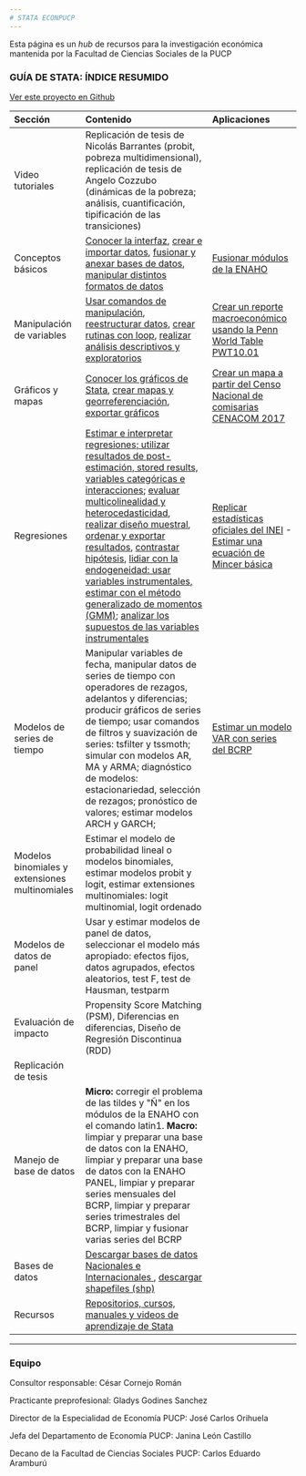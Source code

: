 ```yaml
---
# STATA ECONPUCP 
---
```


Esta página es un _hub_ de recursos para la investigación económica mantenida por la Facultad de Ciencias Sociales de la PUCP



### GUÍA DE STATA: ÍNDICE RESUMIDO


[Ver este proyecto en Github](https://github.com/EconPUCP/Stata "Ver este proyecto en Github")


| Sección | Contenido |  Aplicaciones |  
|:--|:----------------|:------|  
| Video tutoriales  |  Replicación de tesis de Nicolás Barrantes (probit, pobreza multidimensional), replicación de tesis de Angelo Cozzubo (dinámicas de la pobreza; análisis, cuantificación, tipificación de las transiciones) |  |  
| Conceptos básicos   |  [Conocer la interfaz](https://github.com/EconPUCP/Stata/blob/main/Manual%20de%20Stata/Conceptos%20b%C3%A1sicos/1_Interfaz%20de%20stata.md "Conocer la interfaz"), [crear e importar datos](https://github.com/EconPUCP/Stata/blob/main/Manual%20de%20Stata/Conceptos%20b%C3%A1sicos/2_Creaci%C3%B3n%20e%20importaci%C3%B3n%20de%20datos.md "crear e importar datos"), [fusionar y anexar bases de datos](https://github.com/EconPUCP/Stata/blob/main/Manual%20de%20Stata/Conceptos%20b%C3%A1sicos/3_Fusi%C3%B3n%20y%20anexi%C3%B3n%20de%20bases%20de%20datos.md "fusionar y anexar bases de datos"), [manipular distintos formatos de datos](https://github.com/EconPUCP/Stata/blob/main/Manual%20de%20Stata/Conceptos%20b%C3%A1sicos/4_Manipulaci%C3%B3n%20de%20distintos%20formatos%20de%20datos.md "manipular distintos formatos de datos") | [Fusionar módulos de la ENAHO](https://github.com/EconPUCP/Stata/blob/main/Manual%20de%20Stata/Conceptos%20b%C3%A1sicos/Aplicaci%C3%B3n%20Fusi%C3%B3n%20entre%20los%20m%C3%B3dulos%20de%20la%20ENAHO.md "Fusionar módulos de la ENAHO") |  
| Manipulación de variables  | [Usar comandos de manipulación](https://github.com/EconPUCP/Stata/blob/main/Manual%20de%20Stata/Creaci%C3%B3n%2C%20manipulaci%C3%B3n%20y%20descripci%C3%B3n%20de%20variables/1_Comandos%20de%20manipulaci%C3%B3n.md "Usar comandos de manipulación"), [reestructurar datos](https://github.com/EconPUCP/Stata/blob/main/Manual%20de%20Stata/Creaci%C3%B3n%2C%20manipulaci%C3%B3n%20y%20descripci%C3%B3n%20de%20variables/2_Reestructurando%20datos.md "reestructurar datos"), [crear rutinas con loop](https://github.com/EconPUCP/Stata/blob/main/Manual%20de%20Stata/Creaci%C3%B3n%2C%20manipulaci%C3%B3n%20y%20descripci%C3%B3n%20de%20variables/3_Creando_rutinas_con_loops.md "crear rutinas con loop"), [realizar análisis descriptivos y exploratorios](https://github.com/EconPUCP/Stata/blob/main/Manual%20de%20Stata/Creaci%C3%B3n%2C%20manipulaci%C3%B3n%20y%20descripci%C3%B3n%20de%20variables/4_Analisis%20descriptivos%20y%20exploratorios%20de%20los%20datos.md "realizar análisis descriptivos y exploratorios") | [Crear un reporte macroeconómico usando la Penn World Table PWT10.01](https://github.com/EconPUCP/Stata/blob/main/Manual%20de%20Stata/Creaci%C3%B3n%2C%20manipulaci%C3%B3n%20y%20descripci%C3%B3n%20de%20variables/Aplicaci%C3%B3n%20usando%20PWT10.01.md "Crear un reporte macroeconómico usando la Penn World Table PWT10.01") |  
| Gráficos y mapas   | [Conocer los gráficos de Stata](https://github.com/EconPUCP/Stata/blob/main/Manual%20de%20Stata/Gr%C3%A1ficos%20y%20mapas/1_Gr%C3%A1ficos%20de%20Stata.md "Conocer los gráficos de Stata"), [crear mapas y georreferenciación](https://github.com/EconPUCP/Stata/blob/main/Manual%20de%20Stata/Gr%C3%A1ficos%20y%20mapas/2_Mapas%20y%20georreferenciaci%C3%B3n.md "crear mapas y georreferenciación"), [exportar gráficos](https://github.com/EconPUCP/Stata/blob/main/Manual%20de%20Stata/Gr%C3%A1ficos%20y%20mapas/3_Exportar%20gr%C3%A1ficos.md "exportar gráficos") | [Crear un mapa a partir del Censo Nacional de comisarias CENACOM 2017](https://github.com/EconPUCP/Stata/blob/main/Manual%20de%20Stata/Gr%C3%A1ficos%20y%20mapas/4_Aplicaci%C3%B3n.md "Crear un mapa a partir del Censo Nacional de comisarias CENACOM 2017") |  
| Regresiones  | [Estimar e interpretar regresiones; utilizar resultados de post-estimación, stored results, variables categóricas e interacciones](https://github.com/EconPUCP/Stata/blob/main/Manual%20de%20Stata/Modelo%20de%20Regresi%C3%B3n%20lineal/1_Regresiones%20lineales%2C%20diagn%C3%B3stico%20e%20interpretaci%C3%B3n.md "Estimar e interpretar regresiones; utilizar resultados de post-estimación, stored results, variables categóricas e interacciones"); [evaluar multicolinealidad y heterocedasticidad](https://github.com/EconPUCP/Stata/blob/main/Manual%20de%20Stata/Modelo%20de%20Regresi%C3%B3n%20lineal/2_Multicolinealidad%20y%20heterocedasticidad.md "evaluar multicolinealidad y heterocedasticidad"), [realizar diseño muestral](https://github.com/EconPUCP/Stata/blob/main/Manual%20de%20Stata/Modelo%20de%20Regresi%C3%B3n%20lineal/3_Dise%C3%B1o%20muestral.md "realizar diseño muestral"), [ordenar y exportar resultados](https://github.com/EconPUCP/Stata/blob/main/Manual%20de%20Stata/Modelo%20de%20Regresi%C3%B3n%20lineal/5_Exportando%20los%20resultados%20a%20distintos%20formatos.md "ordenar y exportar resultados"), [contrastar hipótesis](https://github.com/EconPUCP/Stata/blob/main/Manual%20de%20Stata/Modelo%20de%20Regresi%C3%B3n%20lineal/6_Constraste%20de%20hip%C3%B3tesis.md "contrastar hipótesis"), [lidiar con la endogeneidad: usar variables instrumentales, estimar con el método generalizado de momentos (GMM)](https://github.com/EconPUCP/Stata/blob/main/Manual%20de%20Stata/Modelo%20de%20Regresi%C3%B3n%20lineal/7_Endogeneidad%20en%20los%20modelos.md "lidiar con la endogeneidad: usar variables instrumentales, estimar con el método generalizado de momentos (GMM)"); [analizar los supuestos de las variables instrumentales](https://github.com/EconPUCP/Stata/blob/main/Manual%20de%20Stata/Modelo%20de%20Regresi%C3%B3n%20lineal/8_Variables%20instrumentales.md "analizar los supuestos de las variables instrumentales") | [Replicar estadísticas oficiales del INEI](https://github.com/EconPUCP/Stata/blob/main/Manual%20de%20Stata/Modelo%20de%20Regresi%C3%B3n%20lineal/4_Aplicaci%C3%B3n%20Replicando%20estadisticas%20oficiales%20del%20INEI.md "Replicar estadísticas oficiales del INEI") - [Estimar una ecuación de Mincer básica](https://github.com/EconPUCP/Stata/blob/main/Manual%20de%20Stata/Modelo%20de%20Regresi%C3%B3n%20lineal/9_Aplicaci%C3%B3n%20Estimaci%C3%B3n%20de%20una%20ecuaci%C3%B3n%20de%20Mincer%20B%C3%A1sica.md "Estimar una ecuación de Mincer básica") |
| Modelos de series de tiempo  |  Manipular variables de fecha, manipular datos de series de tiempo con operadores de rezagos, adelantos y diferencias; producir gráficos de series de tiempo; usar comandos de filtros y suavización de series: tsfilter y tssmoth; simular con modelos AR, MA y ARMA; diagnóstico de modelos: estacionariedad, selección de rezagos; pronóstico de valores; estimar modelos ARCH y GARCH; | [Estimar un modelo VAR con series del BCRP](https://github.com/EconPUCP/Stata/blob/main/Manual%20de%20Stata/Modelos%20de%20Series%20de%20tiempo/10_Aplicaci%C3%B3n%20modelo%20VAR%20con%20datos%20del%20BCRP.md "Estimar un modelo VAR con series del BCRP") |  
| Modelos binomiales y extensiones multinomiales  | Estimar el modelo de probabilidad lineal o modelos binomiales, estimar modelos probit y logit, estimar extensiones multinomiales: logit multinomial, logit ordenado |  |   
| Modelos de datos de panel | Usar y estimar modelos de panel de datos, seleccionar el modelo más apropiado: efectos fijos, datos agrupados, efectos aleatorios, test F, test de Hausman, testparm|  |  
| Evaluación de impacto  | Propensity Score Matching (PSM), Diferencias en diferencias, Diseño de Regresión Discontinua (RDD) |  |  
| Replicación de tesis |   |  |  
| Manejo de base de datos  |  **Micro:** corregir el problema de las tildes y "Ñ" en los módulos de la ENAHO con el comando latin1.  **Macro:** limpiar y preparar una base de datos con la ENAHO, limpiar y preparar una base de datos con la ENAHO PANEL, limpiar y preparar series mensuales del BCRP, limpiar y preparar series trimestrales del BCRP, limpiar y fusionar varias series del BCRP |  | 
| Bases de datos | [Descargar bases de datos Nacionales e Internacionales ](https://github.com/EconPUCP/Stata/blob/main/Recursos%20globales/Principales%20bases%20de%20datos%20de%20acceso%20p%C3%BAblico.md "Descargar bases de datos Nacionales e Internacionales "), [descargar shapefiles (shp)](https://github.com/EconPUCP/Stata/blob/main/Recursos%20globales/Principales%20p%C3%A1ginas%20de%20shp.md "descargar shapefiles (shp)")  |  |  
| Recursos  | [Repositorios, cursos, manuales y videos de aprendizaje de Stata](https://github.com/EconPUCP/Stata/blob/main/Recursos%20globales/Otros%20recursos.md "Repositorios, cursos, manuales y videos de aprendizaje de Stata") | |  

----

### Equipo

Consultor responsable: César Cornejo Román

Practicante preprofesional: Gladys Godines Sanchez

Director de la Especialidad de Economía PUCP: José Carlos Orihuela

Jefa del Departamento de Economía PUCP: Janina León Castillo

Decano de la Facultad de Ciencias Sociales PUCP: Carlos Eduardo Aramburú 
